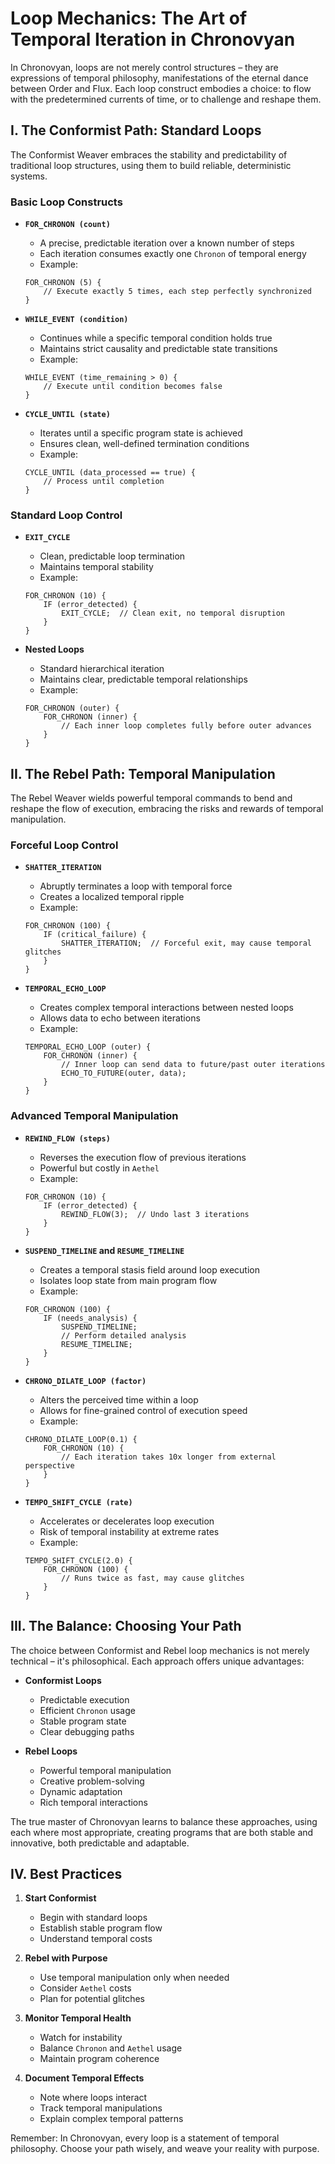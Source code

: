 # Loop Mechanics: The Art of Temporal Iteration in Chronovyan

In Chronovyan, loops are not merely control structures – they are expressions of temporal philosophy, manifestations of the eternal dance between Order and Flux. Each loop construct embodies a choice: to flow with the predetermined currents of time, or to challenge and reshape them.

## I. The Conformist Path: Standard Loops

The Conformist Weaver embraces the stability and predictability of traditional loop structures, using them to build reliable, deterministic systems.

### Basic Loop Constructs

* **`FOR_CHRONON (count)`**
    * A precise, predictable iteration over a known number of steps
    * Each iteration consumes exactly one `Chronon` of temporal energy
    * Example:
    ```chronovyan
    FOR_CHRONON (5) {
        // Execute exactly 5 times, each step perfectly synchronized
    }
    ```

* **`WHILE_EVENT (condition)`**
    * Continues while a specific temporal condition holds true
    * Maintains strict causality and predictable state transitions
    * Example:
    ```chronovyan
    WHILE_EVENT (time_remaining > 0) {
        // Execute until condition becomes false
    }
    ```

* **`CYCLE_UNTIL (state)`**
    * Iterates until a specific program state is achieved
    * Ensures clean, well-defined termination conditions
    * Example:
    ```chronovyan
    CYCLE_UNTIL (data_processed == true) {
        // Process until completion
    }
    ```

### Standard Loop Control

* **`EXIT_CYCLE`**
    * Clean, predictable loop termination
    * Maintains temporal stability
    * Example:
    ```chronovyan
    FOR_CHRONON (10) {
        IF (error_detected) {
            EXIT_CYCLE;  // Clean exit, no temporal disruption
        }
    }
    ```

* **Nested Loops**
    * Standard hierarchical iteration
    * Maintains clear, predictable temporal relationships
    * Example:
    ```chronovyan
    FOR_CHRONON (outer) {
        FOR_CHRONON (inner) {
            // Each inner loop completes fully before outer advances
        }
    }
    ```

## II. The Rebel Path: Temporal Manipulation

The Rebel Weaver wields powerful temporal commands to bend and reshape the flow of execution, embracing the risks and rewards of temporal manipulation.

### Forceful Loop Control

* **`SHATTER_ITERATION`**
    * Abruptly terminates a loop with temporal force
    * Creates a localized temporal ripple
    * Example:
    ```chronovyan
    FOR_CHRONON (100) {
        IF (critical_failure) {
            SHATTER_ITERATION;  // Forceful exit, may cause temporal glitches
        }
    }
    ```

* **`TEMPORAL_ECHO_LOOP`**
    * Creates complex temporal interactions between nested loops
    * Allows data to echo between iterations
    * Example:
    ```chronovyan
    TEMPORAL_ECHO_LOOP (outer) {
        FOR_CHRONON (inner) {
            // Inner loop can send data to future/past outer iterations
            ECHO_TO_FUTURE(outer, data);
        }
    }
    ```

### Advanced Temporal Manipulation

* **`REWIND_FLOW (steps)`**
    * Reverses the execution flow of previous iterations
    * Powerful but costly in `Aethel`
    * Example:
    ```chronovyan
    FOR_CHRONON (10) {
        IF (error_detected) {
            REWIND_FLOW(3);  // Undo last 3 iterations
        }
    }
    ```

* **`SUSPEND_TIMELINE` and `RESUME_TIMELINE`**
    * Creates a temporal stasis field around loop execution
    * Isolates loop state from main program flow
    * Example:
    ```chronovyan
    FOR_CHRONON (100) {
        IF (needs_analysis) {
            SUSPEND_TIMELINE;
            // Perform detailed analysis
            RESUME_TIMELINE;
        }
    }
    ```

* **`CHRONO_DILATE_LOOP (factor)`**
    * Alters the perceived time within a loop
    * Allows for fine-grained control of execution speed
    * Example:
    ```chronovyan
    CHRONO_DILATE_LOOP(0.1) {
        FOR_CHRONON (10) {
            // Each iteration takes 10x longer from external perspective
        }
    }
    ```

* **`TEMPO_SHIFT_CYCLE (rate)`**
    * Accelerates or decelerates loop execution
    * Risk of temporal instability at extreme rates
    * Example:
    ```chronovyan
    TEMPO_SHIFT_CYCLE(2.0) {
        FOR_CHRONON (100) {
            // Runs twice as fast, may cause glitches
        }
    }
    ```

## III. The Balance: Choosing Your Path

The choice between Conformist and Rebel loop mechanics is not merely technical – it's philosophical. Each approach offers unique advantages:

* **Conformist Loops**
    * Predictable execution
    * Efficient `Chronon` usage
    * Stable program state
    * Clear debugging paths

* **Rebel Loops**
    * Powerful temporal manipulation
    * Creative problem-solving
    * Dynamic adaptation
    * Rich temporal interactions

The true master of Chronovyan learns to balance these approaches, using each where most appropriate, creating programs that are both stable and innovative, both predictable and adaptable.

## IV. Best Practices

1. **Start Conformist**
    * Begin with standard loops
    * Establish stable program flow
    * Understand temporal costs

2. **Rebel with Purpose**
    * Use temporal manipulation only when needed
    * Consider `Aethel` costs
    * Plan for potential glitches

3. **Monitor Temporal Health**
    * Watch for instability
    * Balance `Chronon` and `Aethel` usage
    * Maintain program coherence

4. **Document Temporal Effects**
    * Note where loops interact
    * Track temporal manipulations
    * Explain complex temporal patterns

Remember: In Chronovyan, every loop is a statement of temporal philosophy. Choose your path wisely, and weave your reality with purpose. 